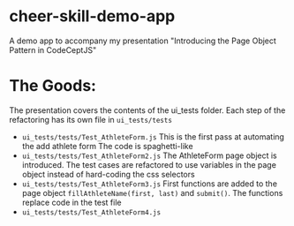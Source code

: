 # cheer-skill-demo-app
A demo app to accompany my presentation "Introducing the Page Object Pattern in CodeCeptJS"

# The Goods:
The presentation covers the contents of the ui_tests folder. Each step of the refactoring has its own file in `ui_tests/tests`
* `ui_tests/tests/Test_AthleteForm.js` This is the first pass at automating the add athlete form The code is spaghetti-like
* `ui_tests/tests/Test_AthleteForm2.js` The AthleteForm page object is introduced. The test cases are refactored to use variables in the page object instead of hard-coding the css selectors
* `ui_tests/tests/Test_AthleteForm3.js` First functions are added to the page object `fillAthleteName(first, last)` and `submit()`. The functions replace code in the test file
* `ui_tests/tests/Test_AthleteForm4.js` 
